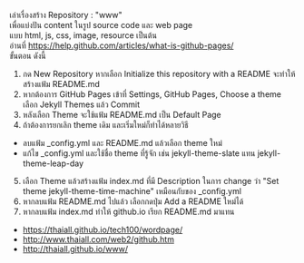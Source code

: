เล่าเรื่องสร้าง Repository : "www" <br/>
เพื่อแบ่งปัน content ในรูป source code และ web page <br/>
แบบ html, js, css, image, resource เป็นต้น <br/>
อ่านที่ https://help.github.com/articles/what-is-github-pages/ <br/>
ขั้นตอน ดังนี้ 
1. กด New Repository
หากเลือก Initialize this repository with a README จะทำให้สร้างแฟ้ม README.md
2. หากต้องการ GitHub Pages
เข้าที่ Settings, GitHub Pages, Choose a theme เลือก Jekyll Themes แล้ว Commit
3. หลังเลือก Theme จะใช้แฟ้ม README.md เป็น Default Page
4. ถ้าต้องการยกเลิก theme เดิม และเริ่มใหม่ก็ทำได้หลายวิธี
- ลบแฟ้ม _config.yml และ README.md แล้วเลือก theme ใหม่
- แก้ไข _config.yml และใช้ชื่อ theme ที่รู้จัก 
เช่น jekyll-theme-slate แทน jekyll-theme-leap-day
5. เลือก Theme แล้วสร้างแฟ้ม index.md 
ที่มี Description ในการ change ว่า "Set theme jekyll-theme-time-machine"
เหมือนกับของ _config.yml
6. หากลบแฟ้ม README.md ไปแล้ว เลือกกดปุ่ม Add a README ใหม่ได้
7. หากลบแฟ้ม index.md ทำให้ github.io เรียก README.md มาแทน
+ https://thaiall.github.io/tech100/wordpage/
+ http://www.thaiall.com/web2/github.htm
+ http://thaiall.github.io/www/ 
